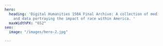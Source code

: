 ```yaml
---
hero:
  heading: 'Digital Humanities 150A Final Archive: A collection of media, images,
    and data portraying the impact of race within America. '
  maxWidthPX: "652"
seo:
  image: "/images/hero-2.jpg"

---
```

